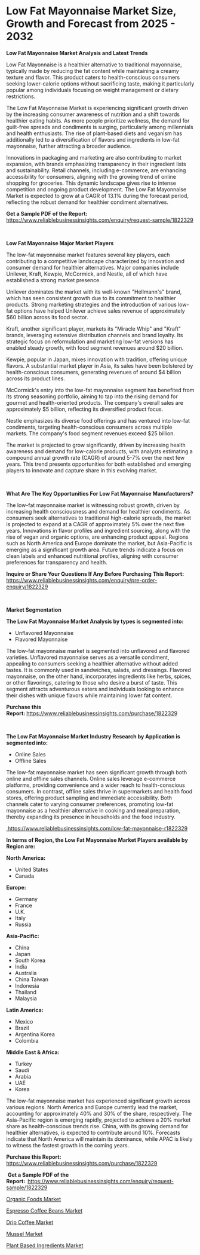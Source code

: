 <p><h1>Low Fat Mayonnaise Market Size, Growth and Forecast from 2025 - 2032</h1></p><p><strong>Low Fat Mayonnaise Market Analysis and Latest Trends</strong></p>
<p><p>Low Fat Mayonnaise is a healthier alternative to traditional mayonnaise, typically made by reducing the fat content while maintaining a creamy texture and flavor. This product caters to health-conscious consumers seeking lower-calorie options without sacrificing taste, making it particularly popular among individuals focusing on weight management or dietary restrictions.</p><p>The Low Fat Mayonnaise Market is experiencing significant growth driven by the increasing consumer awareness of nutrition and a shift towards healthier eating habits. As more people prioritize wellness, the demand for guilt-free spreads and condiments is surging, particularly among millennials and health enthusiasts. The rise of plant-based diets and veganism has additionally led to a diversification of flavors and ingredients in low-fat mayonnaise, further attracting a broader audience.</p><p>Innovations in packaging and marketing are also contributing to market expansion, with brands emphasizing transparency in their ingredient lists and sustainability. Retail channels, including e-commerce, are enhancing accessibility for consumers, aligning with the growing trend of online shopping for groceries. This dynamic landscape gives rise to intense competition and ongoing product development. The Low Fat Mayonnaise Market is expected to grow at a CAGR of 13.1% during the forecast period, reflecting the robust demand for healthier condiment alternatives.</p></p>
<p><strong>Get a Sample PDF of the Report:&nbsp;</strong> <a href="https://www.reliablebusinessinsights.com/enquiry/request-sample/1822329?utm_campaign=1877&utm_medium=2&utm_source=Github&utm_content=ia&utm_term=07042025&utm_id=low-fat-mayonnaise">https://www.reliablebusinessinsights.com/enquiry/request-sample/1822329</a></p>
<p>&nbsp;</p>
<p><strong>Low Fat Mayonnaise Major Market Players</strong></p>
<p><p>The low-fat mayonnaise market features several key players, each contributing to a competitive landscape characterized by innovation and consumer demand for healthier alternatives. Major companies include Unilever, Kraft, Kewpie, McCormick, and Nestle, all of which have established a strong market presence.</p><p>Unilever dominates the market with its well-known "Hellmann's" brand, which has seen consistent growth due to its commitment to healthier products. Strong marketing strategies and the introduction of various low-fat options have helped Unilever achieve sales revenue of approximately $60 billion across its food sector.</p><p>Kraft, another significant player, markets its "Miracle Whip" and "Kraft" brands, leveraging extensive distribution channels and brand loyalty. Its strategic focus on reformulation and marketing low-fat versions has enabled steady growth, with food segment revenues around $20 billion.</p><p>Kewpie, popular in Japan, mixes innovation with tradition, offering unique flavors. A substantial market player in Asia, its sales have been bolstered by health-conscious consumers, generating revenues of around $4 billion across its product lines.</p><p>McCormick's entry into the low-fat mayonnaise segment has benefited from its strong seasoning portfolio, aiming to tap into the rising demand for gourmet and health-oriented products. The company's overall sales are approximately $5 billion, reflecting its diversified product focus.</p><p>Nestle emphasizes its diverse food offerings and has ventured into low-fat condiments, targeting health-conscious consumers across multiple markets. The company's food segment revenues exceed $25 billion.</p><p>The market is projected to grow significantly, driven by increasing health awareness and demand for low-calorie products, with analysts estimating a compound annual growth rate (CAGR) of around 5-7% over the next few years. This trend presents opportunities for both established and emerging players to innovate and capture share in this evolving market.</p></p>
<p>&nbsp;</p>
<p><strong>What Are The Key Opportunities For Low Fat Mayonnaise Manufacturers?</strong></p>
<p><p>The low-fat mayonnaise market is witnessing robust growth, driven by increasing health consciousness and demand for healthier condiments. As consumers seek alternatives to traditional high-calorie spreads, the market is projected to expand at a CAGR of approximately 5% over the next five years. Innovations in flavor profiles and ingredient sourcing, along with the rise of vegan and organic options, are enhancing product appeal. Regions such as North America and Europe dominate the market, but Asia-Pacific is emerging as a significant growth area. Future trends indicate a focus on clean labels and enhanced nutritional profiles, aligning with consumer preferences for transparency and health.</p></p>
<p><strong>Inquire or Share Your Questions If Any Before Purchasing This Report:</strong> <a href="https://www.reliablebusinessinsights.com/enquiry/pre-order-enquiry/1822329?utm_campaign=1877&utm_medium=2&utm_source=Github&utm_content=ia&utm_term=07042025&utm_id=low-fat-mayonnaise">https://www.reliablebusinessinsights.com/enquiry/pre-order-enquiry/1822329</a></p>
<p>&nbsp;</p>
<p><strong>Market Segmentation</strong></p>
<p><strong>The Low Fat Mayonnaise Market Analysis by types is segmented into:</strong></p>
<p><ul><li>Unflavored Mayonnaise</li><li>Flavored Mayonnaise</li></ul></p>
<p><p>The low-fat mayonnaise market is segmented into unflavored and flavored varieties. Unflavored mayonnaise serves as a versatile condiment, appealing to consumers seeking a healthier alternative without added tastes. It is commonly used in sandwiches, salads, and dressings. Flavored mayonnaise, on the other hand, incorporates ingredients like herbs, spices, or other flavorings, catering to those who desire a burst of taste. This segment attracts adventurous eaters and individuals looking to enhance their dishes with unique flavors while maintaining lower fat content.</p></p>
<p><strong>Purchase this Report:&nbsp;</strong><a href="https://www.reliablebusinessinsights.com/purchase/1822329?utm_campaign=1877&utm_medium=2&utm_source=Github&utm_content=ia&utm_term=07042025&utm_id=low-fat-mayonnaise">https://www.reliablebusinessinsights.com/purchase/1822329</a></p>
<p>&nbsp;</p>
<p><strong>The Low Fat Mayonnaise Market Industry Research by Application is segmented into:</strong></p>
<p><ul><li>Online Sales</li><li>Offline Sales</li></ul></p>
<p><p>The low-fat mayonnaise market has seen significant growth through both online and offline sales channels. Online sales leverage e-commerce platforms, providing convenience and a wider reach to health-conscious consumers. In contrast, offline sales thrive in supermarkets and health food stores, offering product sampling and immediate accessibility. Both channels cater to varying consumer preferences, promoting low-fat mayonnaise as a healthier alternative in cooking and meal preparation, thereby expanding its presence in households and the food industry.</p></p>
<p><a href="https://www.reliablebusinessinsights.com/low-fat-mayonnaise-r1822329?utm_campaign=1877&utm_medium=2&utm_source=Github&utm_content=ia&utm_term=07042025&utm_id=low-fat-mayonnaise">&nbsp;https://www.reliablebusinessinsights.com/low-fat-mayonnaise-r1822329</a></p>
<p><strong>In terms of Region, the Low Fat Mayonnaise Market Players available by Region are:</strong></p>
<p>
    <p> <strong> North America: </strong>
        <ul>
            <li>United States</li>
            <li>Canada</li>
        </ul>
        </p> 
    <p> <strong> Europe: </strong>
        <ul>
            <li>Germany</li>
            <li>France</li>
            <li>U.K.</li>
            <li>Italy</li>
            <li>Russia</li>
        </ul>
        </p> 
    <p> <strong> Asia-Pacific: </strong>
        <ul>
            <li>China</li>
            <li>Japan</li>
            <li>South Korea</li>
            <li>India</li>
            <li>Australia</li>
            <li>China Taiwan</li>
            <li>Indonesia</li>
            <li>Thailand</li>
            <li>Malaysia</li>
        </ul>
        </p> 
    <p> <strong> Latin America: </strong>
        <ul>
            <li>Mexico</li>
            <li>Brazil</li>
            <li>Argentina Korea</li>
            <li>Colombia</li>
        </ul>
        </p> 
    <p> <strong> Middle East & Africa: </strong>
        <ul>
            <li>Turkey</li>
            <li>Saudi</li>
            <li>Arabia</li>
            <li>UAE</li>
            <li>Korea</li>
        </ul>
    </p>
    </p>
<p><p>The low-fat mayonnaise market has experienced significant growth across various regions. North America and Europe currently lead the market, accounting for approximately 40% and 30% of the share, respectively. The Asia-Pacific region is emerging rapidly, projected to achieve a 20% market share as health-conscious trends rise. China, with its growing demand for healthier alternatives, is expected to contribute around 10%. Forecasts indicate that North America will maintain its dominance, while APAC is likely to witness the fastest growth in the coming years.</p></p>
<p><strong>Purchase this Report: </strong><a href="https://www.reliablebusinessinsights.com/purchase/1822329?utm_campaign=1877&utm_medium=2&utm_source=Github&utm_content=ia&utm_term=07042025&utm_id=low-fat-mayonnaise">https://www.reliablebusinessinsights.com/purchase/1822329</a></p>
<p>&nbsp;<strong>Get a Sample PDF of the Report:&nbsp;&nbsp;</strong><a href="https://www.reliablebusinessinsights.com/enquiry/request-sample/1822329?utm_campaign=1877&utm_medium=2&utm_source=Github&utm_content=ia&utm_term=07042025&utm_id=low-fat-mayonnaise">https://www.reliablebusinessinsights.com/enquiry/request-sample/1822329</a></p>
<p><strong></strong></p>
<p><p><a href="https://github.com/gassmkalay/Market-Research-Report-List-1/blob/main/organic-foods-market.md?utm_campaign=1877&utm_medium=2&utm_source=Github&utm_content=ia&utm_term=07042025&utm_id=low-fat-mayonnaise">Organic Foods Market</a></p><p><a href="https://github.com/swaftaenglem/Market-Research-Report-List-1/blob/main/espresso-coffee-beans-market.md?utm_campaign=1877&utm_medium=2&utm_source=Github&utm_content=ia&utm_term=07042025&utm_id=low-fat-mayonnaise">Espresso Coffee Beans Market</a></p><p><a href="https://github.com/laveeasaadrh/Market-Research-Report-List-1/blob/main/drip-coffee-market.md?utm_campaign=1877&utm_medium=2&utm_source=Github&utm_content=ia&utm_term=07042025&utm_id=low-fat-mayonnaise">Drip Coffee Market</a></p><p><a href="https://github.com/blauetrelawz/Market-Research-Report-List-1/blob/main/mussel-market.md?utm_campaign=1877&utm_medium=2&utm_source=Github&utm_content=ia&utm_term=07042025&utm_id=low-fat-mayonnaise">Mussel Market</a></p><p><a href="https://github.com/porstgowinjq/Market-Research-Report-List-1/blob/main/plant-based-ingredients-market.md?utm_campaign=1877&utm_medium=2&utm_source=Github&utm_content=ia&utm_term=07042025&utm_id=low-fat-mayonnaise">Plant Based Ingredients Market</a></p></p>
